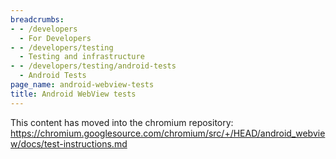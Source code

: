 ```yaml
---
breadcrumbs:
- - /developers
  - For Developers
- - /developers/testing
  - Testing and infrastructure
- - /developers/testing/android-tests
  - Android Tests
page_name: android-webview-tests
title: Android WebView tests
---
```


This content has moved into the chromium repository:
<https://chromium.googlesource.com/chromium/src/+/HEAD/android_webview/docs/test-instructions.md>
